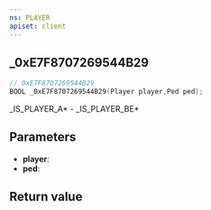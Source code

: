 ```yaml
---
ns: PLAYER
apiset: client
---
```

## _0xE7F8707269544B29

```c
// 0xE7F8707269544B29
BOOL _0xE7F8707269544B29(Player player,Ped ped);
```

_IS_PLAYER_A* - _IS_PLAYER_BE*

## Parameters
* **player**:
* **ped**:

## Return value

